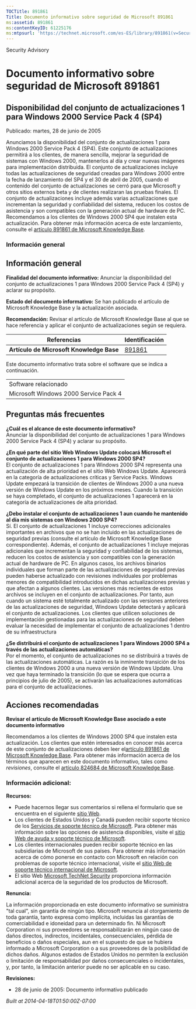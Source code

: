 ```yaml
---
TOCTitle: 891861
Title: Documento informativo sobre seguridad de Microsoft 891861
ms:assetid: 891861
ms:contentKeyID: 61225176
ms:mtpsurl: 'https://technet.microsoft.com/es-ES/library/891861(v=Security.10)'
---
```


Security Advisory

Documento informativo sobre seguridad de Microsoft 891861
=========================================================

Disponibilidad del conjunto de actualizaciones 1 para Windows 2000 Service Pack 4 (SP4)
---------------------------------------------------------------------------------------

Publicado: martes, 28 de junio de 2005

Anunciamos la disponibilidad del conjunto de actualizaciones 1 para Windows 2000 Service Pack 4 (SP4). Este conjunto de actualizaciones permitirá a los clientes, de manera sencilla, mejorar la seguridad de sistemas con Windows 2000, mantenerlos al día y crear nuevas imágenes para implementación distribuida.
El conjunto de actualizaciones incluye todas las actualizaciones de seguridad creadas para Windows 2000 entre la fecha de lanzamiento del SP4 y el 30 de abril de 2005, cuando el contenido del conjunto de actualizaciones se cerró para que Microsoft y otros sitios externos beta y de clientes realizaran las pruebas finales. El conjunto de actualizaciones incluye además varias actualizaciones que incrementan la seguridad y confiabilidad del sistema, reducen los costos de asistencia y son compatibles con la generación actual de hardware de PC.
Recomendamos a los clientes de Windows 2000 SP4 que instalen esta actualización. Para obtener más información acerca de este lanzamiento, consulte el [artículo 891861 de Microsoft Knowledge Base](http://support.microsoft.com/kb/891861).

### Información general

Información general
-------------------

**Finalidad del documento informativo:** Anunciar la disponibilidad del conjunto de actualizaciones 1 para Windows 2000 Service Pack 4 (SP4) y aclarar su propósito.

**Estado del documento informativo:** Se han publicado el artículo de Microsoft Knowledge Base y la actualización asociada.

**Recomendación:** Revisar el artículo de Microsoft Knowledge Base al que se hace referencia y aplicar el conjunto de actualizaciones según se requiera.

| Referencias                              | Identificación                                   |
|------------------------------------------|--------------------------------------------------|
| **Artículo de Microsoft Knowledge Base** | [891861](http://support.microsoft.com/kb/891861) |

Este documento informativo trata sobre el software que se indica a continuación.

|                                       |
|---------------------------------------|
| Software relacionado                  |
| Microsoft Windows 2000 Service Pack 4 |

Preguntas más frecuentes
------------------------

**¿Cuál es el alcance de este documento informativo?**  
Anunciar la disponibilidad del conjunto de actualizaciones 1 para Windows 2000 Service Pack 4 (SP4) y aclarar su propósito.

**¿En qué parte del sitio Web Windows Update colocará Microsoft el conjunto de actualizaciones 1 para Windows 2000 SP4?**  
El conjunto de actualizaciones 1 para Windows 2000 SP4 representa una actualización de alta prioridad en el sitio Web Windows Update. Aparecerá en la categoría de actualizaciones críticas y Service Packs. Windows Update empezará la transición de clientes de Windows 2000 a una nueva versión de Windows Update en los próximos meses. Cuando la transición se haya completado, el conjunto de actualizaciones 1 aparecerá en la categoría de actualizaciones de alta prioridad.

**¿Debo instalar el conjunto de actualizaciones 1 aun cuando he mantenido al día mis sistemas con Windows 2000 SP4?**  
Sí. El conjunto de actualizaciones 1 incluye correcciones adicionales importantes en archivos que no se han incluido en las actualizaciones de seguridad previas (consulte el artículo de Microsoft Knowledge Base correspondiente). Además, el conjunto de actualizaciones 1 incluye mejoras adicionales que incrementan la seguridad y confiabilidad de los sistemas, reducen los costos de asistencia y son compatibles con la generación actual de hardware de PC. En algunos casos, los archivos binarios individuales que forman parte de las actualizaciones de seguridad previas pueden haberse actualizado con revisiones individuales por problemas menores de compatibilidad introducidos en dichas actualizaciones previas y que afectan a algunos clientes. Las versiones más recientes de estos archivos se incluyen en el conjunto de actualizaciones.
Por tanto, aun cuando un sistema esté totalmente actualizado con las versiones anteriores de las actualizaciones de seguridad, Windows Update detectará y aplicará el conjunto de actualizaciones. Los clientes que utilicen soluciones de implementación gestionadas para las actualizaciones de seguridad deben evaluar la necesidad de implementar el conjunto de actualizaciones 1 dentro de su infraestructura

**¿Se distribuirá el conjunto de actualizaciones 1 para Windows 2000 SP4 a través de las actualizaciones automáticas?**  
Por el momento, el conjunto de actualizaciones no se distribuirá a través de las actualizaciones automáticas. La razón es la inminente transición de los clientes de Windows 2000 a una nueva versión de Windows Update. Una vez que haya terminado la transición (lo que se espera que ocurra a principios de julio de 2005), se activarán las actualizaciones automáticas para el conjunto de actualizaciones.

Acciones recomendadas
---------------------

**Revisar el artículo de Microsoft Knowledge Base asociado a este documento informativo**

Recomendamos a los clientes de Windows 2000 SP4 que instalen esta actualización. Los clientes que estén interesados en conocer más acerca de este conjunto de actualizaciones deben leer el[artículo 891861 de Microsoft Knowledge Base](http://support.microsoft.com/kb/891861).
Para obtener más información acerca de los términos que aparecen en este documento informativo, tales como *revisiones*, consulte el [artículo 824684 de Microsoft Knowledge Base](http://support.microsoft.com/kb/824684).

### Información adicional:

**Recursos:**

-   Puede hacernos llegar sus comentarios si rellena el formulario que se encuentra en el siguiente [sitio Web](https://support.microsoft.com/common/survey.aspx?scid=sw;en;1257&amp;showpage=1&amp;ws=technet&amp;sd=tech).
-   Los clientes de Estados Unidos y Canadá pueden recibir soporte técnico de los [Servicios de soporte técnico de Microsoft](http://go.microsoft.com/fwlink/?linkid=21131). Para obtener más información sobre las opciones de asistencia disponibles, visite el [sitio Web de ayuda y soporte técnico de Microsoft](http://support.microsoft.com).
-   Los clientes internacionales pueden recibir soporte técnico en las subsidiarias de Microsoft de sus países. Para obtener más información acerca de cómo ponerse en contacto con Microsoft en relación con problemas de soporte técnico internacional, visite el [sitio Web de soporte técnico internacional de Microsoft](http://go.microsoft.com/fwlink/?linkid=21155).
-   El sitio Web [Microsoft TechNet Security](http://go.microsoft.com/fwlink/?linkid=21132) proporciona información adicional acerca de la seguridad de los productos de Microsoft.

**Renuncia:**

La información proporcionada en este documento informativo se suministra "tal cual", sin garantía de ningún tipo. Microsoft renuncia al otorgamiento de toda garantía, tanto expresa como implícita, incluidas las garantías de comerciabilidad e idoneidad para un determinado fin. Ni Microsoft Corporation ni sus proveedores se responsabilizarán en ningún caso de daños directos, indirectos, incidentales, consecuenciales, pérdida de beneficios o daños especiales, aun en el supuesto de que se hubiera informado a Microsoft Corporation o a sus proveedores de la posibilidad de dichos daños. Algunos estados de Estados Unidos no permiten la exclusión o limitación de responsabilidad por daños consecuenciales o incidentales, y, por tanto, la limitación anterior puede no ser aplicable en su caso.

**Revisiones:**

-   28 de junio de 2005: Documento informativo publicado

*Built at 2014-04-18T01:50:00Z-07:00*
